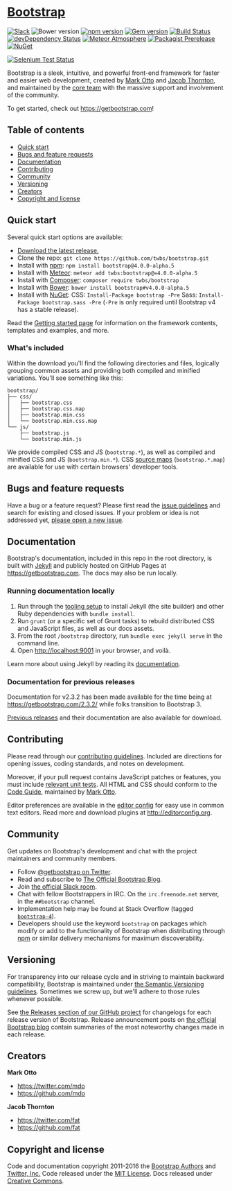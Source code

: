# [Bootstrap](https://getbootstrap.com)

[![Slack](https://bootstrap-slack.herokuapp.com/badge.svg)](https://bootstrap-slack.herokuapp.com)
![Bower version](https://img.shields.io/bower/v/bootstrap.svg)
[![npm version](https://img.shields.io/npm/v/bootstrap.svg)](https://www.npmjs.com/package/bootstrap)
[![Gem version](https://img.shields.io/gem/v/bootstrap.svg)](https://rubygems.org/gems/bootstrap)
[![Build Status](https://img.shields.io/travis/twbs/bootstrap/master.svg)](https://travis-ci.org/twbs/bootstrap)
[![devDependency Status](https://img.shields.io/david/dev/twbs/bootstrap.svg)](https://david-dm.org/twbs/bootstrap?type=dev)
[![Meteor Atmosphere](https://img.shields.io/badge/meteor-twbs%3Abootstrap-blue.svg)](https://atmospherejs.com/twbs/bootstrap)
[![Packagist Prerelease](https://img.shields.io/packagist/vpre/twbs/bootstrap.svg)](https://packagist.org/packages/twbs/bootstrap)
[![NuGet](https://img.shields.io/nuget/vpre/bootstrap.svg)](https://www.nuget.org/packages/bootstrap/4.0.0-alpha5)

[![Selenium Test Status](https://saucelabs.com/browser-matrix/bootstrap.svg)](https://saucelabs.com/u/bootstrap)

Bootstrap is a sleek, intuitive, and powerful front-end framework for faster and easier web development, created by [Mark Otto](https://twitter.com/mdo) and [Jacob Thornton](https://twitter.com/fat), and maintained by the [core team](https://github.com/orgs/twbs/people) with the massive support and involvement of the community.

To get started, check out <https://getbootstrap.com>!

## Table of contents

* [Quick start](#quick-start)
* [Bugs and feature requests](#bugs-and-feature-requests)
* [Documentation](#documentation)
* [Contributing](#contributing)
* [Community](#community)
* [Versioning](#versioning)
* [Creators](#creators)
* [Copyright and license](#copyright-and-license)

## Quick start

Several quick start options are available:

* [Download the latest release.](https://github.com/twbs/bootstrap/archive/v4.0.0-alpha.5.zip)
* Clone the repo: `git clone https://github.com/twbs/bootstrap.git`
* Install with [npm](https://www.npmjs.com): `npm install bootstrap@4.0.0-alpha.5`
* Install with [Meteor](https://www.meteor.com): `meteor add twbs:bootstrap@=4.0.0-alpha.5`
* Install with [Composer](https://getcomposer.org): `composer require twbs/bootstrap`
* Install with [Bower](https://bower.io): `bower install bootstrap#v4.0.0-alpha.5`
* Install with [NuGet](https://www.nuget.org): CSS: `Install-Package bootstrap -Pre` Sass: `Install-Package bootstrap.sass -Pre` (`-Pre` is only required until Bootstrap v4 has a stable release).

Read the [Getting started page](https://getbootstrap.com/getting-started/) for information on the framework contents, templates and examples, and more.

### What's included

Within the download you'll find the following directories and files, logically grouping common assets and providing both compiled and minified variations. You'll see something like this:

```
bootstrap/
├── css/
│   ├── bootstrap.css
│   ├── bootstrap.css.map
│   ├── bootstrap.min.css
│   └── bootstrap.min.css.map
└── js/
    ├── bootstrap.js
    └── bootstrap.min.js
```

We provide compiled CSS and JS (`bootstrap.*`), as well as compiled and minified CSS and JS (`bootstrap.min.*`). CSS [source maps](https://developer.chrome.com/devtools/docs/css-preprocessors) (`bootstrap.*.map`) are available for use with certain browsers' developer tools.

## Bugs and feature requests

Have a bug or a feature request? Please first read the [issue guidelines](https://github.com/twbs/bootstrap/blob/master/CONTRIBUTING.md#using-the-issue-tracker) and search for existing and closed issues. If your problem or idea is not addressed yet, [please open a new issue](https://github.com/twbs/bootstrap/issues/new).

## Documentation

Bootstrap's documentation, included in this repo in the root directory, is built with [Jekyll](https://jekyllrb.com) and publicly hosted on GitHub Pages at <https://getbootstrap.com>. The docs may also be run locally.

### Running documentation locally

1.  Run through the [tooling setup](https://github.com/twbs/bootstrap/blob/v4-dev/docs/getting-started/build-tools.md#tooling-setup) to install Jekyll (the site builder) and other Ruby dependencies with `bundle install`.
2.  Run `grunt` (or a specific set of Grunt tasks) to rebuild distributed CSS and JavaScript files, as well as our docs assets.
3.  From the root `/bootstrap` directory, run `bundle exec jekyll serve` in the command line.
4.  Open <http://localhost:9001> in your browser, and voilà.

Learn more about using Jekyll by reading its [documentation](https://jekyllrb.com/docs/home/).

### Documentation for previous releases

Documentation for v2.3.2 has been made available for the time being at <https://getbootstrap.com/2.3.2/> while folks transition to Bootstrap 3.

[Previous releases](https://github.com/twbs/bootstrap/releases) and their documentation are also available for download.

## Contributing

Please read through our [contributing guidelines](https://github.com/twbs/bootstrap/blob/master/CONTRIBUTING.md). Included are directions for opening issues, coding standards, and notes on development.

Moreover, if your pull request contains JavaScript patches or features, you must include [relevant unit tests](https://github.com/twbs/bootstrap/tree/master/js/tests). All HTML and CSS should conform to the [Code Guide](https://github.com/mdo/code-guide), maintained by [Mark Otto](https://github.com/mdo).

Editor preferences are available in the [editor config](https://github.com/twbs/bootstrap/blob/master/.editorconfig) for easy use in common text editors. Read more and download plugins at <http://editorconfig.org>.

## Community

Get updates on Bootstrap's development and chat with the project maintainers and community members.

* Follow [@getbootstrap on Twitter](https://twitter.com/getbootstrap).
* Read and subscribe to [The Official Bootstrap Blog](https://blog.getbootstrap.com).
* Join [the official Slack room](https://bootstrap-slack.herokuapp.com).
* Chat with fellow Bootstrappers in IRC. On the `irc.freenode.net` server, in the `##bootstrap` channel.
* Implementation help may be found at Stack Overflow (tagged [`bootstrap-4`](https://stackoverflow.com/questions/tagged/bootstrap-4)).
* Developers should use the keyword `bootstrap` on packages which modify or add to the functionality of Bootstrap when distributing through [npm](https://www.npmjs.com/browse/keyword/bootstrap) or similar delivery mechanisms for maximum discoverability.

## Versioning

For transparency into our release cycle and in striving to maintain backward compatibility, Bootstrap is maintained under [the Semantic Versioning guidelines](http://semver.org/). Sometimes we screw up, but we'll adhere to those rules whenever possible.

See [the Releases section of our GitHub project](https://github.com/twbs/bootstrap/releases) for changelogs for each release version of Bootstrap. Release announcement posts on [the official Bootstrap blog](https://blog.getbootstrap.com) contain summaries of the most noteworthy changes made in each release.

## Creators

**Mark Otto**

* <https://twitter.com/mdo>
* <https://github.com/mdo>

**Jacob Thornton**

* <https://twitter.com/fat>
* <https://github.com/fat>

## Copyright and license

Code and documentation copyright 2011-2016 the [Bootstrap Authors](https://github.com/twbs/bootstrap/graphs/contributors) and [Twitter, Inc.](https://twitter.com) Code released under the [MIT License](https://github.com/twbs/bootstrap/blob/master/LICENSE). Docs released under [Creative Commons](https://github.com/twbs/bootstrap/blob/master/docs/LICENSE).
